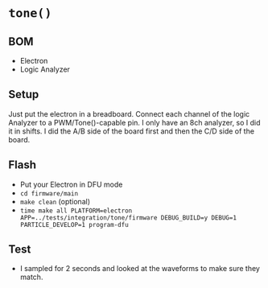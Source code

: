 # `tone()`

## BOM

* Electron
* Logic Analyzer

## Setup

Just put the electron in a breadboard. Connect each channel of the logic Analyzer
to a PWM/Tone()-capable pin. I only have an 8ch analyzer, so I did it in shifts. I did
the A/B side of the board first and then the C/D side of the board.

## Flash

* Put your Electron in DFU mode
* `cd firmware/main`
* `make clean` (optional)
* `time make all PLATFORM=electron APP=../tests/integration/tone/firmware DEBUG_BUILD=y DEBUG=1 PARTICLE_DEVELOP=1 program-dfu`

## Test

* I sampled for 2 seconds and looked at the waveforms to make sure they match.
